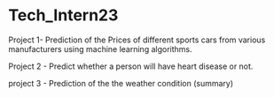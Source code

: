 # Tech_Intern23

Project 1- Prediction of the Prices of different sports cars from various manufacturers using machine learning algorithms.

Project 2 - Predict whether a person will have heart disease or not.

project 3 - Prediction of the the weather condition (summary)
